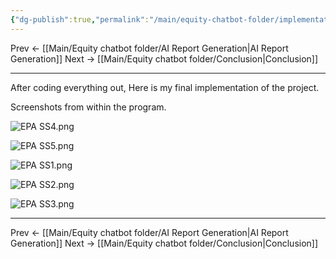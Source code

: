 ```yaml
---
{"dg-publish":true,"permalink":"/main/equity-chatbot-folder/implementation/"}
---
```


Prev <- [[Main/Equity chatbot folder/AI Report Generation\|AI Report Generation]]
Next -> [[Main/Equity chatbot folder/Conclusion\|Conclusion]]

---

After coding everything out, Here is my final implementation of the project. 



Screenshots from within the program. 


![EPA SS4.png](/img/user/Assets/EPA%20SS4.png)

![EPA SS5.png](/img/user/Assets/EPA%20SS5.png)

![EPA SS1.png](/img/user/Assets/EPA%20SS1.png)

![EPA SS2.png](/img/user/Assets/EPA%20SS2.png)

![EPA SS3.png](/img/user/Assets/EPA%20SS3.png)


---
Prev <- [[Main/Equity chatbot folder/AI Report Generation\|AI Report Generation]]
Next -> [[Main/Equity chatbot folder/Conclusion\|Conclusion]]
